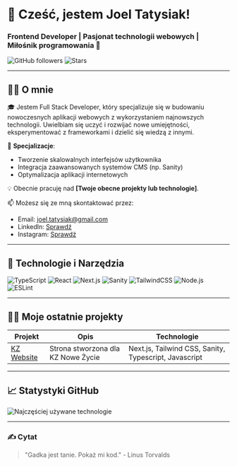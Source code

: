 # 👋 Cześć, jestem Joel Tatysiak! 
### Frontend Developer | Pasjonat technologii webowych | Miłośnik programowania 🌟

![GitHub followers](https://img.shields.io/github/followers/kledrofficial?style=social) ![Stars](https://img.shields.io/github/stars/kledrofficial?style=social)

---

## 🧑‍💻 **O mnie**

🎓 Jestem Full Stack Developer, który specjalizuje się w budowaniu nowoczesnych aplikacji webowych z wykorzystaniem najnowszych technologii. Uwielbiam się uczyć i rozwijać nowe umiejętności, eksperymentować z frameworkami i dzielić się wiedzą z innymi.

🌟 **Specjalizacje**:
- Tworzenie skalowalnych interfejsów użytkownika
- Integracja zaawansowanych systemów CMS (np. Sanity)
- Optymalizacja aplikacji internetowych

💡 Obecnie pracuję nad **[Twoje obecne projekty lub technologie]**.

📫 Możesz się ze mną skontaktować przez: 
- Email: [joel.tatysiak@gmail.com](mailto:joel.tatysiak@gmail.com)
- LinkedIn: [Sprawdź](https://linkedin.com/in/joel-tatysiak)
- Instagram: [Sprawdź](https://www.instagram.com/joel_tatysiak/)

---

## 🚀 **Technologie i Narzędzia**

![TypeScript](https://img.shields.io/badge/-TypeScript-3178C6?logo=typescript&logoColor=white)
![React](https://img.shields.io/badge/-React-61DAFB?logo=react&logoColor=white)
![Next.js](https://img.shields.io/badge/-Next.js-000?logo=next.js&logoColor=white)
![Sanity](https://img.shields.io/badge/-Sanity-ff2d55?logo=sanity&logoColor=white)
![TailwindCSS](https://img.shields.io/badge/-TailwindCSS-38B2AC?logo=tailwind-css&logoColor=white)
![Node.js](https://img.shields.io/badge/-Node.js-43853D?logo=node.js&logoColor=white)
![ESLint](https://img.shields.io/badge/-ESLint-4B32C3?logo=eslint&logoColor=white)

---

## 👨‍💼 **Moje ostatnie projekty**

| Projekt | Opis | Technologie |
|---------|------|-------------|
| [KZ Website](https://kznowezycie.pl/) | Strona stworzona dla KZ Nowe Życie | Next.js, Tailwind CSS, Sanity, Typescript, Javascript |

---

## 📈 **Statystyki GitHub**


![Najczęściej używane technologie](https://github-readme-stats.vercel.app/api/top-langs/?username=kledrofficial&layout=compact&theme=tokyonight)


---

### ✍️ Cytat
> "Gadka jest tanie. Pokaż mi kod." - Linus Torvalds
